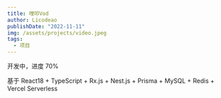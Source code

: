 ```yaml
---
title: 哩叩Vod
author: Licodeao
publishDate: "2022-11-11"
img: /assets/projects/video.jpeg
tags:
  - 项目
---
```


开发中，进度 70%

基于 React18 + TypeScript + Rx.js + Nest.js + Prisma + MySQL + Redis + Vercel Serverless
